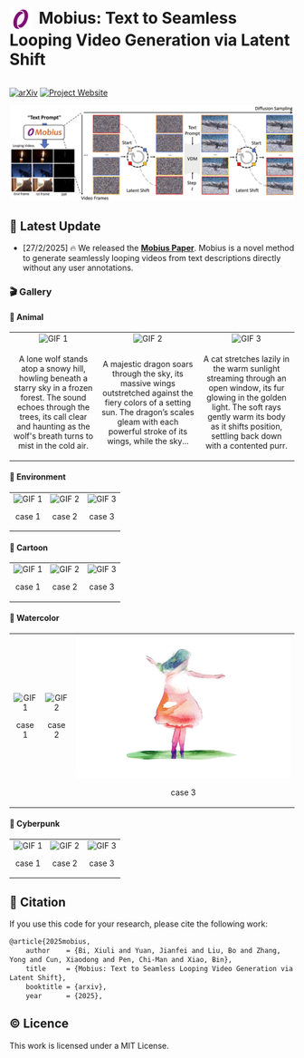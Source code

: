 <h1 style="display: inline-block;">
    <img src="./assets/logo.png" alt="Icon" width="40" height="40" style="vertical-align: middle; margin-right: 5px;">
    Mobius: Text to Seamless Looping Video Generation via Latent Shift
</h1>

[![arXiv](https://img.shields.io/badge/arXiv-1234.1234-8A2BE2?style=for-the-badge&logo=arxiv&logoColor=white)]() [![Project Website](https://img.shields.io/badge/Website-Project%20Page-4682B4?style=for-the-badge&logo=github&logoColor=white)](https://mobius-diffusion.github.io/) 

![title](./assets/algorithm.jpg)

## 🔮 Latest Update

- [27/2/2025] 🔥 We released the **[Mobius Paper](https://arxiv.org/abs/2312.16476)**. Mobius is a novel method to generate seamlessly looping videos from text descriptions directly without any user annotations.

<!-- ## 📌 Installation Guide

### 🛠️ Step 1:


### 🛠️ Step 2:  -->

### 🎬 Gallery

#### 🧸 Animal
<table border="0" style="width: 100%; text-align: center;">
  <tr>
    <td>
      <img src="./assets/gallery/animal/case_1_loop.gif" alt="GIF 1" width="100%">
    </td>
    <td>
      <img src="./assets/gallery/animal/case_2_loop.gif" alt="GIF 2" width="100%">
    </td>
    <td>
      <img src="./assets/gallery/animal/case_3_loop.gif" alt="GIF 3" width="100%">
    </td>
  </tr>
  <tr>
    <td>
      <p>A lone wolf stands atop a snowy hill, howling beneath a starry sky in a frozen forest. The sound echoes through the trees, its call clear and haunting as the wolf's breath turns to mist in the cold air.</p>
    </td>
    <td>
      <p>A majestic dragon soars through the sky, its massive wings outstretched against the fiery colors of a setting sun. The dragon’s scales gleam with each powerful stroke of its wings, while the sky...</p>
    </td>
    <td>
      <p>A cat stretches lazily in the warm sunlight streaming through an open window, its fur glowing in the golden light. The soft rays gently warm its body as it shifts position, settling back down with a contented purr.</p>
    </td>
  </tr>
    
</table>


#### 🧩 Environment
<table border="0" style="width: 100%; text-align: center;">
  <tr>
    <td>
      <img src="./assets/gallery/envirnment/case_4_loop.gif" alt="GIF 1" width="100%">
      <p>case 1</p>
    </td>
    <td>
      <img src="./assets/gallery/envirnment/case_5_loop.gif" alt="GIF 2" width="100%">
      <p>case 2</p>
    </td>
    <td>
      <img src="./assets/gallery/envirnment/case_6_loop.gif" alt="GIF 3" width="100%">
      <p>case 3</p>
    </td>
  </tr>
</table>

#### 🎠 Cartoon
<table border="0" style="width: 100%; text-align: center;">
  <tr>
    <td>
      <img src="./assets/gallery/cartoon/case_7_loop.gif" alt="GIF 1" width="100%">
      <p>case 1</p>
    </td>
    <td>
      <img src="./assets/gallery/cartoon/case_8_loop.gif" alt="GIF 2" width="100%">
      <p>case 2</p>
    </td>
    <td>
      <img src="./assets/gallery/cartoon/case_9_loop.gif" alt="GIF 3" width="100%">
      <p>case 3</p>
    </td>
  </tr>
</table>

#### 🎨 Watercolor
<table border="0" style="width: 100%; text-align: center;">
  <tr>
    <td>
      <img src="./assets/gallery/watercolor/case_10_loop.gif" alt="GIF 1" width="100%">
      <p>case 1</p>
    </td>
    <td>
      <img src="./assets/gallery/watercolor/case_11_loop.gif" alt="GIF 2" width="100%">
      <p>case 2</p>
    </td>
    <td>
      <img src="./assets/gallery/watercolor/case_12_loop.gif" alt="GIF 3" width="100%">
      <p>case 3</p>
    </td>
  </tr>
</table>

#### 🥽 Cyberpunk
<table border="0" style="width: 100%; text-align: center;">
  <tr>
    <td>
      <img src="./assets/gallery/cyberpunk/case_13_loop.gif" alt="GIF 1" width="100%">
      <p>case 1</p>
    </td>
    <td>
      <img src="./assets/gallery/cyberpunk/case_14_loop.gif" alt="GIF 2" width="100%">
      <p>case 2</p>
    </td>
    <td>
      <img src="./assets/gallery/cyberpunk/case_15_loop.gif" alt="GIF 3" width="100%">
      <p>case 3</p>
    </td>
  </tr>
</table>

<!-- ## 📋 TODO

- [x] Release the paper.
- [ ] Release the code. -->


## :paperclip: Citation

If you use this code for your research, please cite the following work:

```
@article{2025mobius,
    author    = {Bi, Xiuli and Yuan, Jianfei and Liu, Bo and Zhang, Yong and Cun, Xiaodong and Pen, Chi-Man and Xiao, Bin},
    title     = {Mobius: Text to Seamless Looping Video Generation via Latent Shift},
    booktitle = {arxiv},
    year      = {2025},
```

## :copyright: Licence

This work is licensed under a MIT License.